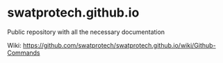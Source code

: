 # swatprotech.github.io
Public repository with all the necessary documentation

Wiki: https://github.com/swatprotech/swatprotech.github.io/wiki/Github-Commands
